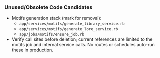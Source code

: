 ### Unused/Obsolete Code Candidates

- Motifs generation stack (mark for removal):
  - `app/services/motifs/generate_library_service.rb`
  - `app/services/motifs/generate_lore_service.rb`
  - `app/jobs/motifs/ensure_job.rb`
- Verify call sites before deletion; current references are limited to the motifs job and internal service calls. No routes or schedules auto-run these in production.


